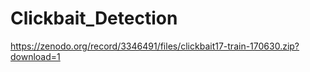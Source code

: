 # Clickbait_Detection
https://zenodo.org/record/3346491/files/clickbait17-train-170630.zip?download=1
